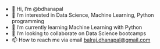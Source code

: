 - 👋 Hi, I’m @bdhanapal
- 👀 I’m interested in Data Science, Machine Learning, Python programming
- 🌱 I’m currently learning Machine Learning with Python
- 💞️ I’m looking to collaborate on Data Science bootcamps
- 📫 How to reach me via email balraj.dhanapal@gmail.com

<!---
bdhanapal/bdhanapal is a ✨ special ✨ repository because its `README.md` (this file) appears on your GitHub profile.
You can click the Preview link to take a look at your changes.
--->
